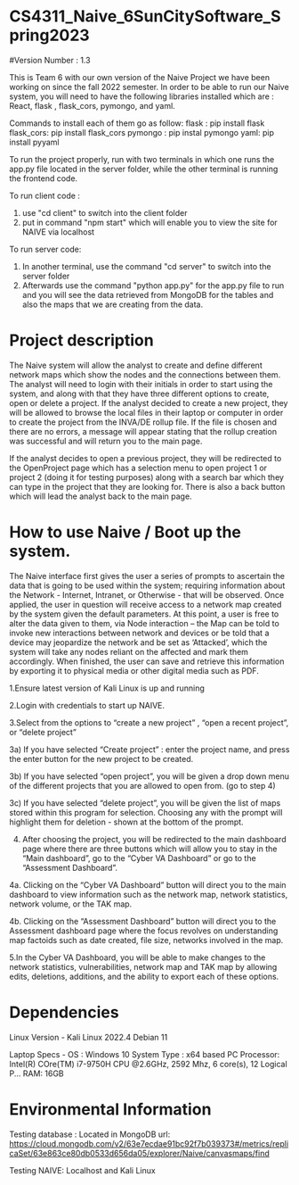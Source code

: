 # CS4311_Naive_6SunCitySoftware_Spring2023

#Version Number : 1.3


This is Team 6 with our own version of the Naive Project we have been working on since the fall 2022 semester.
In order to be able to run our Naive system, you will need to have the following libraries installed 
which are : React, flask , flask_cors, pymongo, and yaml.
 
Commands to install each of them go as follow:
flask : pip install flask
flask_cors: pip install flask_cors
pymongo : pip instal pymongo
yaml: pip install pyyaml

To run the project properly, run with two terminals in which one runs the app.py file located
in the server folder, while the other terminal is running the frontend code.

To run client code : 
1. use "cd client" to switch into the client folder
2. put in command "npm start" which will enable you to view the site for NAIVE via localhost

To run server code:
1. In another terminal, use the command "cd server" to switch into the server folder 
2. Afterwards use the command "python app.py" for the app.py file to run and you will see the data retrieved 
from MongoDB for the tables and also the maps that we are creating from the data.


# Project description

The Naive system will allow the analyst to create and define
different network maps which show the nodes and the connections between them.
The analyst will need to login with their initials in order to start using the system,
and along with that they have three different options to create, open or delete a project.
If the analyst decided to create a new project, they will be allowed to browse the local files
in their laptop or computer in order to create the project from the INVA/DE rollup file.
If the file is chosen and there are no errors, a message will appear stating that the rollup 
creation was successful and will return you to the main page.  

If the analyst decides to open a previous project, they will be redirected to the OpenProject page 
which has a selection menu to open project 1 or project 2 (doing it for testing purposes) along with a 
search bar which they can type in the project that they are looking for. There is also a back button 
which will lead the analyst back to the main page. 

# How to use Naive / Boot up the system.


The Naive interface first gives the user a series of prompts to ascertain the data that is going to be used within the system; requiring information about the Network - Internet, Intranet, or Otherwise - that will be observed. Once applied, the user in question will receive access to a network map created by the system given the default parameters. At this point, a user is free to alter the data given to them, via Node interaction – the Map can be told to invoke new interactions between network and devices or be told that a device may jeopardize the network and be set as ‘Attacked’, which the system will take any nodes reliant on the affected and mark them accordingly. When finished, the user can save and retrieve this information by exporting it to physical media or other digital media such as PDF. 

1.Ensure latest version of Kali Linux is up and running

2.Login with credentials to start up NAIVE.


3.Select from the options to “create a new project” , “open a recent project”, or “delete project” 

3a)  If you have selected “Create project” : enter the project name, and press the enter button for the new project to be created.

3b)  If you have selected “open project”, you will be given a drop down menu of the different projects that you are allowed to open from. (go to step 4)

3c)  If you have selected “delete project”, you will be given the list of maps stored within this program for selection. Choosing any with the prompt will highlight them for deletion - shown at the bottom of the prompt.


4. After choosing the project, you will be redirected to the main dashboard page where there are three buttons which will allow you to stay in the “Main dashboard”, go to the “Cyber VA Dashboard” or go to the “Assessment Dashboard”.

4a. Clicking on the “Cyber VA Dashboard” button will direct you to the main dashboard to view information such as the network map, network statistics, network volume, or the TAK map. 

4b. Clicking on the “Assessment Dashboard” button will direct you to the Assessment dashboard page where the focus revolves on understanding map factoids such as date created, file size, networks involved in the map.

5.In the Cyber VA Dashboard, you will be able to make changes to the network statistics, vulnerabilities, network map and TAK map by allowing edits, deletions, additions, and the ability to export each of these options. 

# Dependencies
Linux Version - Kali Linux 2022.4 Debian 11

Laptop Specs - OS : Windows 10
System Type : x64 based PC
Processor: Intel(R) COre(TM) i7-9750H CPU @2.6GHz, 2592 Mhz, 6 core(s), 12 Logical P...
RAM: 16GB

# Environmental Information 

Testing database : Located in MongoDB 
url: https://cloud.mongodb.com/v2/63e7ecdae91bc92f7b039373#/metrics/replicaSet/63e863ce80db0533d656da05/explorer/Naive/canvasmaps/find

Testing NAIVE: Localhost and Kali Linux







